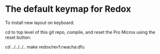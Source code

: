 # The default keymap for Redox

To install new layout on keyboard:

cd to top level of this git repo, compile, and reset the Pro Micros using the reset button:

cd ../../../..
make redox/rev1:rwacha:dfu
